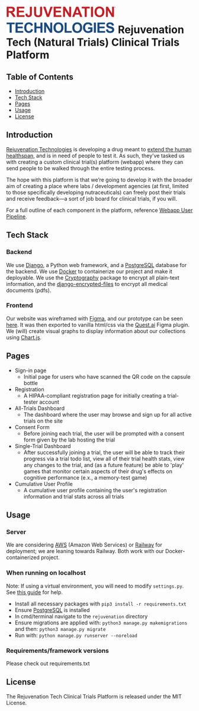 # ![Rejuvenation Tech Logo](readme_static/rejuvenation_logo.png) Rejuvenation Tech (Natural Trials) Clinical Trials Platform
## Table of Contents
* [Introduction](#Introduction)
* [Tech Stack](#tech-stack)
* [Pages](#pages)
* [Usage](#usage)
* [License](#license)

## Introduction
[Rejuvenation Technologies](https://rejuvenationtech.com/) is developing a drug meant to [extend the human healthspan](https://www.notion.so/Rejuvenation-Tech-Tester-Onboarding-Platform-Product-Spec-562111ccc70d455da3ffbe5300f919ef), and is in need of people to test it. As such, they’ve tasked us with creating a custom clinical trial(s) platform (webapp) where they can send people to be walked through the entire testing process.

The hope with this platform is that we’re going to develop it with the broader aim of creating a place where labs / development agencies (at first, limited to those specifically developing nutraceuticals) can freely post their trials and receive feedback—a sort of job board for clinical trials, if you will.

For a full outline of each component in the platform, reference [Webapp User Pipeline](https://www.notion.so/Webapp-User-Pipeline-5a2a7e91d5fa41e681d1e7027ce65c1e).


## Tech Stack
### Backend
We use [Django](https://www.djangoproject.com/), a Python web framework, and a [PostgreSQL](https://www.postgresql.org/) database for the backend. We use [Docker](https://www.docker.com) to
containerize our project and make it deployable. We use the [Cryptography](https://cryptography.io/en/latest/fernet/) package to encrypt all plain-text information, and the [django-encrypted-files](https://pypi.org/project/django-encrypted-files/) to encrypt all medical documents (pdfs).

### Frontend
Our website was wireframed with [Figma](https://www.figma.com/), and our prototype can be seen [here](https://www.figma.com/file/XnedOZytyIexZ7UFxDkYKh/Clinical-Trials-Frontend-Page?node-id=0%3A1). It was then exported to vanilla html/css via the [Quest.ai](https://www.quest.ai/figma) Figma plugin. We (will) create visual graphs to display information about our collections using [Chart.js](https://www.chartjs.org/).

## Pages
- Sign-in page
  - Initial page for users who have scanned the QR code on the capsule bottle
- Registration
  - A HIPAA-compliant registration page for initially creating a trial-tester account
- All-Trials Dashboard
  - The dashboard where the user may browse and sign up for all active trials on the site
- Consent Form
  - Before joining each trial, the user will be prompted with a consent form given
  by the lab hosting the trial
- Single-Trial Dashboard
  - After successfully joining a trial, the user will be able to track their progress
  via a trial todo list, view all of their trial health stats, view any changes to the
  trial, and (as a future feature) be able to 'play' games that monitor certain aspects
  of their drug's effects on cognitive performance (e.x., a memory-test game)
- Cumulative User Profile
  - A cumulative user profile containing the user's registration information and trial
  stats across all trials

## Usage

### Server
We are considering [AWS](https://aws.amazon.com/) (Amazon Web Services) or [Railway](https://railway.app) for deployment; we are leaning towards Railway. Both work with our Docker-containerized project.

### When running on localhost

Note: If using a virtual environment, you will need to modify `settings.py`. See [this guide](https://alicecampkin.medium.com/how-to-set-up-environment-variables-in-django-f3c4db78c55f) for help.
- Install all necessary packages with `pip3 install -r requirements.txt`
- Ensure [PostgreSQL](https://www.postgresql.org/download/) is installed
- In cmd/terminal navigate to the `rejuvenation` directory
- Ensure migrations are applied with: `python3 manage.py makemigrations` and then: `python3 manage.py migrate`
- Run with: `python manage.py runserver --noreload`

### Requirements/framework versions

Please check out requirements.txt

## License

The Rejuvenation Tech Clinical Trials Platform is released under the MIT License.
